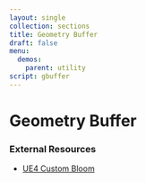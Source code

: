 ```yaml
---
layout: single
collection: sections
title: Geometry Buffer
draft: false
menu:
  demos:
    parent: utility
script: gbuffer
---
```


# Geometry Buffer

### External Resources

* [UE4 Custom Bloom](https://www.froyok.fr/blog/2021-12-ue4-custom-bloom/)
